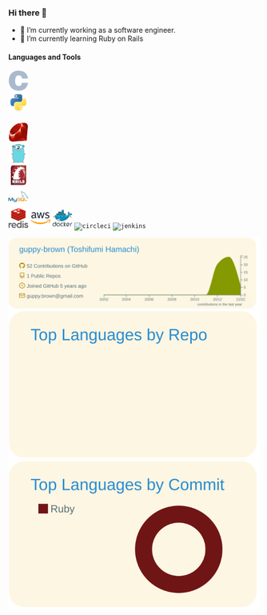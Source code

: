 ### Hi there 👋

- 🔭 I’m currently working as a software engineer.
- 🌱 I’m currently learning Ruby on Rails

#### Languages and Tools
<code><img src="https://raw.githubusercontent.com/devicons/devicon/master/icons/c/c-original.svg" alt="c" width="40" height="40"/></code>
<code> <img src="https://raw.githubusercontent.com/devicons/devicon/master/icons/python/python-original.svg" alt="python" width="40" height="40"/> </code>
<code> <img src="https://raw.githubusercontent.com/devicons/devicon/master/icons/ruby/ruby-original.svg" alt="ruby" width="40" height="40"/></code>
<code> <img src="https://raw.githubusercontent.com/devicons/devicon/master/icons/go/go-original.svg" alt="go" width="40" height="40"/></code>
<code> <img src="https://raw.githubusercontent.com/devicons/devicon/master/icons/rails/rails-original-wordmark.svg" alt="rails" width="40"   
height="40"/></code>
<code> <img src="https://raw.githubusercontent.com/devicons/devicon/master/icons/mysql/mysql-original-wordmark.svg" alt="mysql" width="40" height="40"/></code>
<code> <img src="https://raw.githubusercontent.com/devicons/devicon/master/icons/redis/redis-original-wordmark.svg" alt="redis" width="40" height="40"/></code>
<code><img src="https://raw.githubusercontent.com/devicons/devicon/master/icons/amazonwebservices/amazonwebservices-original-wordmark.svg" alt="aws" width="40" height="40"/></code>
<code><img src="https://raw.githubusercontent.com/devicons/devicon/master/icons/docker/docker-original-wordmark.svg" alt="docker" width="40" height="40"/></code>
<code><img src="https://www.vectorlogo.zone/logos/circleci/circleci-icon.svg" alt="circleci" width="40" height="40"/></code>
<code><img src="https://www.vectorlogo.zone/logos/jenkins/jenkins-icon.svg" alt="jenkins" width="40" height="40"/></code>

[![](https://raw.githubusercontent.com/guppy-brown/guppy-brown/main/profile-summary-card-output/solarized/0-profile-details.svg)](https://github.com/vn7n24fzkq/github-profile-summary-cards)
[![](https://raw.githubusercontent.com/guppy-brown/guppy-brown/main/profile-summary-card-output/solarized/1-repos-per-language.svg)](https://github.com/vn7n24fzkq/github-profile-summary-cards)
[![](https://raw.githubusercontent.com/guppy-brown/guppy-brown/main/profile-summary-card-output/solarized/2-most-commit-language.svg)](https://github.com/vn7n24fzkq/github-profile-summary-cards)
